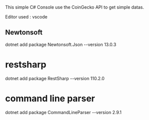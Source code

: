 This simple C# Console use the CoinGecko API to get simple datas.

Editor used : vscode 

## Newtonsoft
dotnet add package Newtonsoft.Json --version 13.0.3

# restsharp
dotnet add package RestSharp --version 110.2.0

# command line parser
dotnet add package CommandLineParser --version 2.9.1
